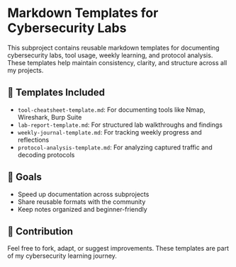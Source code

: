 # Markdown Templates for Cybersecurity Labs

This subproject contains reusable markdown templates for documenting cybersecurity labs, tool usage, weekly learning, and protocol analysis. These templates help maintain consistency, clarity, and structure across all my projects.

## 📁 Templates Included

- `tool-cheatsheet-template.md`: For documenting tools like Nmap, Wireshark, Burp Suite
- `lab-report-template.md`: For structured lab walkthroughs and findings
- `weekly-journal-template.md`: For tracking weekly progress and reflections
- `protocol-analysis-template.md`: For analyzing captured traffic and decoding protocols

## 🎯 Goals

- Speed up documentation across subprojects
- Share reusable formats with the community
- Keep notes organized and beginner-friendly

## 🤝 Contribution

Feel free to fork, adapt, or suggest improvements. These templates are part of my cybersecurity learning journey.

